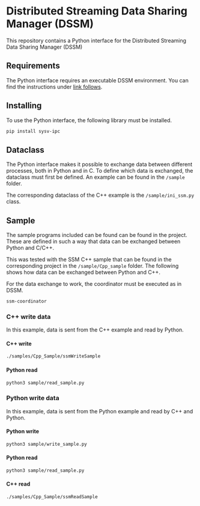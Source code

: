 # Distributed Streaming Data Sharing Manager (DSSM)

This repository contains a Python interface for the Distributed Streaming Data Sharing Manager (DSSM) 

## Requirements
The Python interface requires an executable DSSM environment. You can find the instructions under [link follows](URL).

## Installing

To use the Python interface, the following library must be installed.

```bash
pip install sysv-ipc
```

## Dataclass
The Python interface makes it possible to exchange data between different processes, both in Python and in C.
To define which data is exchanged, the dataclass must first be defined. An example can be found in the ```/sample``` folder.

The corresponding dataclass of the C++ example is the ```/sample/ini_ssm.py``` class.


## Sample

The sample programs included can be found can be found in the project. These are defined in such a way that data can be exchanged between Python and C/C++.

This was tested with the SSM C++ sample that can be found in the corresponding project in the ```/sample/Cpp_sample``` folder.
The following shows how data can be exchanged between Python and C++.

For the data exchange to work, the coordinator must be executed as in DSSM.

```bash
ssm-coordinator
```

### C++ write data

In this example, data is sent from the C++ example and read by Python.

#### C++ write
```bash
./samples/Cpp_Sample/ssmWriteSample 
```

#### Python read
```bash
python3 sample/read_sample.py
```

### Python write data

In this example, data is sent from the Python example and read by C++ and Python.

#### Python write

```bash
python3 sample/write_sample.py
```

#### Python read
```bash
python3 sample/read_sample.py
```

#### C++ read
```bash
./samples/Cpp_Sample/ssmReadSample
```




